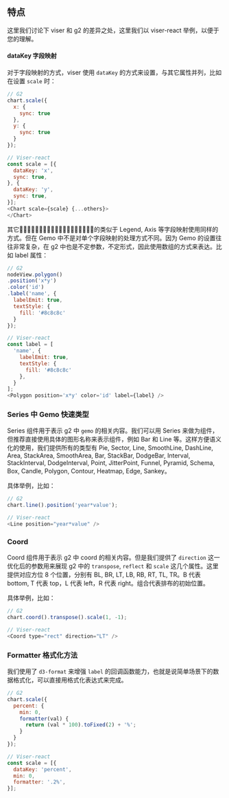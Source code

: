 ## 特点

这里我们讨论下 viser 和 g2 的差异之处，这里我们以 viser-react 举例，以便于您的理解。

#### dataKey 字段映射

对于字段映射的方式，viser 使用 `dataKey` 的方式来设置，与其它属性并列，比如在设置 `scale` 时：

```js
// G2
chart.scale({
  x: {
    sync: true
  },
  y: {
    sync: true
  }
});

// Viser-react
const scale = [{
  dataKey: 'x',
  sync: true,
}, {
  dataKey: 'y',
  sync: true,
}];
<Chart scale={scale} {...others}>
</Chart>
```

其它的类似于 Legend, Axis 等字段映射使用同样的方式。但在 Gemo 中不是对单个字段映射的处理方式不同。因为 Gemo 的设置往往非常复杂，在 g2 中也是不定参数，不定形式，因此使用数组的方式来表达。比如 label 属性：

```js
// G2
nodeView.polygon()
.position('x*y')
.color('id')
.label('name', {
  labelEmit: true,
  textStyle: {
    fill: '#8c8c8c'
  }
});

// Viser-react
const label = [
  'name', {
    labelEmit: true,
    textStyle: {
      fill: '#8c8c8c'
    },
  }
];
<Polygon position='x*y' color='id' label={label} />
```

### Series 中 Gemo 快速类型

Series 组件用于表示 g2 中 `gemo` 的相关内容。我们可以用 Series 来做为组件，但推荐直接使用具体的图形名称来表示组件，例如 Bar 和 Line 等。这样方便语义化的使用，我们提供所有的类型有 Pie, Sector, Line, SmoothLine, DashLine, Area, StackArea, SmoothArea, Bar, StackBar, DodgeBar, Interval, StackInterval, DodgeInterval, Point, JitterPoint, Funnel, Pyramid, Schema, Box, Candle, Polygon, Contour, Heatmap, Edge, Sankey。

具体举例，比如：

```js
// G2
chart.line().position('year*value');

// Viser-react
<Line position="year*value" />
```

### Coord

Coord 组件用于表示 g2 中 coord 的相关内容。但是我们提供了 `direction` 这一优化后的参数用来展现 g2 中的 `transpose`, `reflect` 和 `scale` 这几个属性。这里提供对应方位 8 个位置，分别有 BL, BR, LT, LB, RB, RT, TL, TR。B 代表 bottom, T 代表 top，L 代表 left，R 代表 right。组合代表排布的初始位置。

具体举例，比如：

```js
// G2
chart.coord().transpose().scale(1, -1);

// Viser-react
<Coord type="rect" direction="LT" />
```

### Formatter 格式化方法

我们使用了 `d3-format` 来增强 `label` 的回调函数能力，也就是说简单场景下的数据格式化，可以直接用格式化表达式来完成。

```js
// G2
chart.scale({
  percent: {
    min: 0,
    formatter(val) {
      return (val * 100).toFixed(2) + '%';
    }
  }
});

// Viser-react
const scale = [{
  dataKey: 'percent',
  min: 0,
  formatter: '.2%',
}];
```